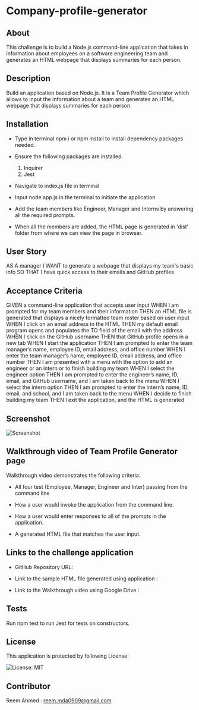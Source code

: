 # Company-profile-generator

## About

This challenge is to build a Node.js command-line application that takes in information about employees on a software engineering team and generates an HTML webpage that displays summaries for each person. 

## Description
Build an application based on Node.js. It is a Team Profile Generator which allows to input the information about a team and  generates an HTML webpage that displays summaries for each person. 

## Installation

- Type in terminal npm i or npm install to install dependency packages needed.
- Ensure the following packages are installed.
   1. Inquirer
    2. Jest

- Navigate to index.js file in terminal
- Input node app.js in the terminal to initiate the application
- Add the team members like Engineer, Manager and Interns by answering all the required prompts.
- When all the members are added, the HTML page is generated in 'dist' folder from where we can view the page in browser.

## User Story

AS A manager
I WANT to generate a webpage that displays my team's basic info
SO THAT I have quick access to their emails and GitHub profiles

## Acceptance Criteria

GIVEN a command-line application that accepts user input
WHEN I am prompted for my team members and their information
THEN an HTML file is generated that displays a nicely formatted team roster based on user input
WHEN I click on an email address in the HTML
THEN my default email program opens and populates the TO field of the email with the address
WHEN I click on the GitHub username
THEN that GitHub profile opens in a new tab
WHEN I start the application
THEN I am prompted to enter the team manager’s name, employee ID, email address, and office number
WHEN I enter the team manager’s name, employee ID, email address, and office number
THEN I am presented with a menu with the option to add an engineer or an intern or to finish building my team
WHEN I select the engineer option
THEN I am prompted to enter the engineer’s name, ID, email, and GitHub username, and I am taken back to the menu
WHEN I select the intern option
THEN I am prompted to enter the intern’s name, ID, email, and school, and I am taken back to the menu
WHEN I decide to finish building my team
THEN I exit the application, and the HTML is generated


## Screenshot
![Screenshot]("./images/Picture1.png")

## Walkthrough video of Team Profile Generator page



Walkthrough video demonstrates the following criteria:
- All four test (Employee, Manager, Engineer and Inter) passing from the command line

- How a user would invoke the application from the command line.

- How a user would enter responses to all of the prompts in the application.

- A generated HTML file that matches the user input.

## Links to the challenge application

- GitHub Repository URL:

- Link to the sample HTML file generated using application : 

- Link to the Walkthrough video using Google Drive :

## Tests
Run npm test to run Jest for tests on constructors.

## License
This application is protected by following License: 

![License: MIT](https://img.shields.io/badge/License-MIT-yellow.svg)

## Contributor

Reem Ahmed : reem.mda0909@gmail.com
